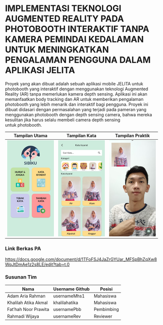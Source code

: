 # IMPLEMENTASI TEKNOLOGI AUGMENTED REALITY PADA PHOTOBOOTH INTERAKTIF TANPA KAMERA PEMINDAI KEDALAMAN UNTUK MENINGKATKAN PENGALAMAN PENGGUNA DALAM APLIKASI JELITA


Proyek yang akan dibuat adalah sebuah  aplikasi mobile JELITA untuk photobooth yang interaktif dengan menggunakan teknologi Augmented Reality (AR) tanpa memerlukan kamera depth sensing. Aplikasi ini akan memanfaatkan body tracking dan AR untuk memberikan pengalaman photobooth yang lebih menarik dan interaktif bagi pengguna. Proyek ini dibuat didasari dengan permasalahan yang terjadi pada pameran yang menggunakan photobooth dengan depth sensing camera, bahwa mereka kesulitan jika harus selalu membeli camera depth sensing untuk photobooth.

Tampilan Utama                              | Tampilan Kata                              | Tampilan Praktik
--------------------------------------------|--------------------------------------------|--------------------------------------------
<img src="screenshots/pic1.png" width="200">|<img src="screenshots/pic2.png" width="200">|<img src="screenshots/pic3.png" width="200">

### Link Berkas PA

https://docs.google.com/document/d/1TFoFSJ4JaZrGYUar_MFSpBhZqXw8WqJtDmAe1z2s8LE/edit?tab=t.0

### Susunan Tim

Nama            | Username Github | Posisi
----------------|-----------------|-----------
Adam Aria Rahman | usernameMhs1    | Mahasiswa
Khalilah Atika Akmal | khalilahatika   | Mahasiswa
Fat’hah Noor Prawita | usernamePbb     | Pembimbing
Rahmadi Wijaya   | usernameRev     | Reviewer
